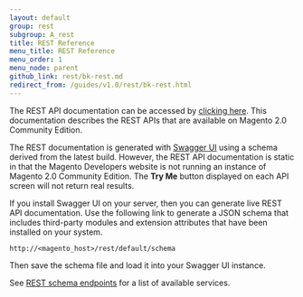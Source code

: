 ```yaml
---
layout: default
group: rest
subgroup: A_rest
title: REST Reference
menu_title: REST Reference
menu_order: 1
menu_node: parent
github_link: rest/bk-rest.md
redirect_from: /guides/v1.0/rest/bk-rest.html
---
```


The REST API documentation can be accessed by [clicking here](http://devdocs.magento.com/swagger/index.html). This documentation describes the REST APIs that are available on Magento 2.0 Community Edition. 

The REST documentation is generated with [Swagger UI](http://swagger.io) using a schema derived from the latest build. However, the REST API documentation is static in that the Magento Developers website is not running an instance of Magento 2.0 Community Edition. The **Try Me** button displayed on each API screen will not return real results.

If you install Swagger UI on your server, then you can generate live REST API documentation. Use the following link to generate a JSON schema that includes third-party modules and extension attributes that have been installed on your system. 

`http://<magento_host>/rest/default/schema`

Then save the schema file and load it into your Swagger UI instance.

See <a href="{{ site.gdeurl }}/rest/rest_endpoints.html">REST schema endpoints</a> for a list of available services.

